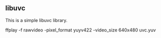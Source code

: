 ## libuvc
This is a simple libuvc library.

ffplay -f rawvideo -pixel_format yuyv422 -video_size 640x480 uvc.yuv
